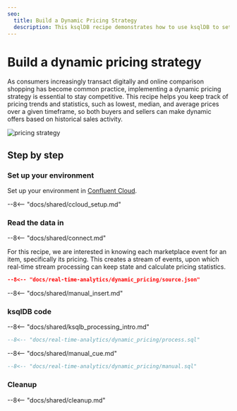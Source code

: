```yaml
---
seo:
  title: Build a Dynamic Pricing Strategy
  description: This ksqlDB recipe demonstrates how to use ksqlDB to set dynamic pricing in an online marketplace.
---
```


# Build a dynamic pricing strategy

As consumers increasingly transact digitally and online comparison shopping has become common practice, implementing a dynamic pricing strategy is essential to stay competitive. This recipe helps you keep track of pricing trends and statistics, such as lowest, median, and average prices over a given timeframe, so both buyers and sellers can make dynamic offers based on historical sales activity.

![pricing strategy](../../img/pricing.jpg)

## Step by step

### Set up your environment

Set up your environment in [Confluent Cloud](https://www.confluent.io/confluent-cloud/tryfree/?utm_source=github&utm_medium=ksqldb_recipes&utm_campaign=dynamic_pricing).

--8<-- "docs/shared/ccloud_setup.md"

### Read the data in

--8<-- "docs/shared/connect.md"

For this recipe, we are interested in knowing each marketplace event for an item, specifically its pricing. 
This creates a stream of events, upon which real-time stream processing can keep state and calculate pricing statistics.

```json
--8<-- "docs/real-time-analytics/dynamic_pricing/source.json"
```

--8<-- "docs/shared/manual_insert.md"

### ksqlDB code

--8<-- "docs/shared/ksqlb_processing_intro.md"

```sql
--8<-- "docs/real-time-analytics/dynamic_pricing/process.sql"
```

--8<-- "docs/shared/manual_cue.md"

```sql
--8<-- "docs/real-time-analytics/dynamic_pricing/manual.sql"
```

### Cleanup

--8<-- "docs/shared/cleanup.md"
